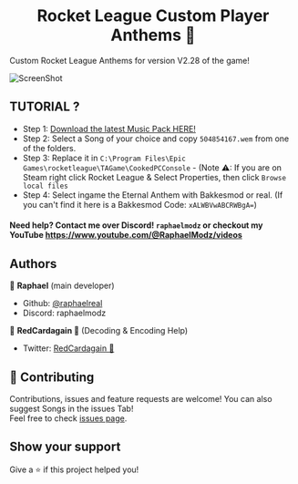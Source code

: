 <h1 align="center">Rocket League Custom Player Anthems 🎵</h1>

Custom Rocket League Anthems for version V2.28 of the game!


![ScreenShot](https://cdn.discordapp.com/attachments/1121949561188003892/1122334762347020388/maxresdefault.jpg) 


## TUTORIAL ?
- Step 1: [Download the latest Music Pack HERE!](https://github.com/raphaelreal/CustomRocketLeagueAnthems/archive/refs/heads/main.zip)
- Step 2: Select a Song of your choice and copy `504854167.wem` from one of the folders.
- Step 3: Replace it in `C:\Program Files\Epic Games\rocketleague\TAGame\CookedPCConsole`
       - (Note ⚠: If you are on Steam right click Rocket League & Select Properties, then click `Browse local files`
- Step 4: Select ingame the Eternal Anthem with Bakkesmod or real. (If you can't find it here is a Bakkesmod Code: `xALWBVwABCRWBgA=`)

#### Need help? Contact me over Discord! `raphaelmodz` or checkout my YouTube https://www.youtube.com/@RaphaelModz/videos




## Authors

👤 **Raphael** (main developer)

* Github: [@raphaelreal](https://github.com/raphaelreal)
* Discord: raphaelmodz

👤 **RedCardagain 🚀** (Decoding & Encoding Help)

* Twitter: [RedCardagain 🚀](https://twitter.com/redcardagain)

## 🤝 Contributing

Contributions, issues and feature requests are welcome! You can also suggest Songs in the issues Tab! <br />Feel free to check [issues page](https://github.com/raphaelreal/CustomRocketLeagueAnthems/issues).

## Show your support

Give a ⭐️ if this project helped you!
